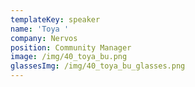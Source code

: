 ```yaml
---
templateKey: speaker
name: 'Toya '
company: Nervos
position: Community Manager
image: /img/40_toya_bu.png
glassesImg: /img/40_toya_bu_glasses.png
---
```


